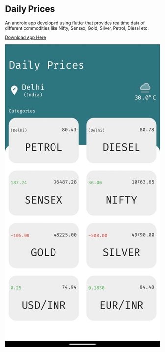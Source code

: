 # Daily Prices

An android app developed using flutter that provides realtime data of different commodities like Nifty, Sensex, Gold, Silver, Petrol, Diesel etc.

<a id="raw-url" href="https://raw.githubusercontent.com/hemantnigam/Daily-Prices/master/release/daily_prices.apk">Download App Here</a>

![alt text](https://raw.githubusercontent.com/hemantnigam/Daily-Prices/master/assets/images/screenshot.jpeg?raw=true "Screenshot")
